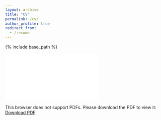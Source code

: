 ```yaml
---
layout: archive
title: "CV"
permalink: /cv/
author_profile: true
redirect_from:
  - /resume
---
```


{% include base_path %}

<object data="/images/research/cv.pdf" type="application/pdf" width="700px" height="700px">
    <embed src="/images/research/cv.pdf">
        <p>This browser does not support PDFs. Please download the PDF to view it: <a href="https://drive.google.com/file/d/1e4vGRPEcI7w9w712VtC8JZkrK3vHIJf4/view?usp=sharing">Download PDF</a>.</p>
    </embed>
</object>

 